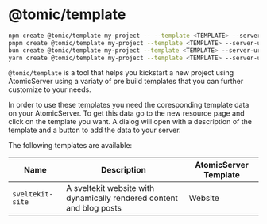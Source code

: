# @tomic/template

```sh
npm create @tomic/template my-project -- --template <TEMPLATE> --server-url <SERVER_URL>
pnpm create @tomic/template my-project --template <TEMPLATE> --server-url <SERVER_URL>
bun create @tomic/template my-project --template <TEMPLATE> --server-url <SERVER_URL>
yarn create @tomic/template my-project --template <TEMPLATE> --server-url <SERVER_URL>
```

`@tomic/template` is a tool that helps you kickstart a new project using AtomicServer using a variaty of pre build templates that you can further customize to your needs.

In order to use these templates you need the coresponding template data on your AtomicServer.
To get this data go to the new resource page and click on the template you want.
A dialog will open with a description of the template and a button to add the data to your server.

The following templates are available:

Name | Description | AtomicServer Template
--- | --- | ---
`sveltekit-site` | A sveltekit website with dynamically rendered content and blog posts | Website
